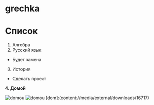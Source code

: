 # grechka
# Список
1. Алгебра
2. Русский язык
* Будет замена 
3. История
* Сделать проект
  
**4. Домой**
  
![domou](content://media/external/downloads/16717)
![domou](dom)
[dom]:(content://media/external/downloads/16717)


